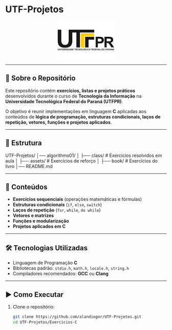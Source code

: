 # UTF-Projetos
<p align="center">
  <img src="assets/utfpr-logo.png" alt="Logotipo UTFPR" height="120">
</p>

---


## 📖 Sobre o Repositório

Este repositório contém **exercícios, listas e projetos práticos** desenvolvidos durante o curso de **Tecnologia da Informação** na **Universidade Tecnológica Federal do Paraná (UTFPR)**.

O objetivo é reunir implementações em linguagem **C** aplicadas aos conteúdos de **lógica de programação, estruturas condicionais, laços de repetição, vetores, funções e projetos aplicados**.

---
## 📂 Estrutura

UTF-Projetos/
│── algorithms01/
│   ├── class/     # Exercícios resolvidos em aula
│   ├── assets/    # Exercícios de reforço
│   ├── book/      # Exercícios do livro
│── README.md



---

## 📘 Conteúdos

- **Exercícios sequenciais** (operações matemáticas e fórmulas)
- **Estruturas condicionais** (`if`, `else`, `switch`)
- **Laços de repetição** (`for`, `while`, `do while`)
- **Vetores e matrizes**
- **Funções e modularização**
- **Projetos aplicados em C**

---

## 🛠️ Tecnologias Utilizadas

- Linguagem de Programação **C**
- Bibliotecas padrão: `stdio.h`, `math.h`, `locale.h`, `string.h`
- Compiladores recomendados: **GCC** ou **Clang**

---

## ▶️ Como Executar


1. Clone o repositório:
   ```bash
   git clone https://github.com/alandiogor/UTF-Projetos.git
   cd UTF-Projetos/Exercicios-C


